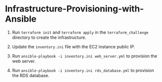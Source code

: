 # Infrastructure-Provisioning-with-Ansible
1. Run `terraform init` and `terraform apply` in the `terraform_challenge` directory to create the infrastructure.

2. Update the `inventory.ini` file with the EC2 instance public IP.

3. Run `ansible-playbook -i inventory.ini web_server.yml` to provision the web server.

4. Run `ansible-playbook -i inventory.ini rds_database.yml` to provision the RDS database.
